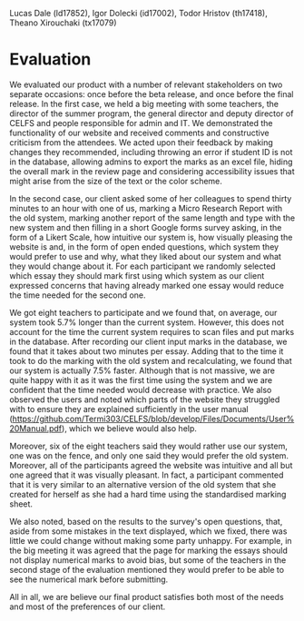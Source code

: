 Lucas Dale (ld17852), Igor Dolecki (id17002), Todor Hristov (th17418), Theano Xirouchaki (tx17079)

Evaluation
==========
We evaluated our product with a number of relevant stakeholders on two separate occasions: once before the beta release, and once before the final release. In the first case, we held a big meeting with some teachers, the director of the summer program, the general director and deputy director of CELFS and people responsible for admin and IT. We demonstrated the functionality of our website and received comments and constructive criticism from the attendees. We acted upon their feedback by making changes they recommended, including throwing an error if student ID is not in the database, allowing admins to export the marks as an excel file, hiding the overall mark in the review page and considering accessibility issues that might arise from the size of the text or the color scheme.

In the second case, our client asked some of her colleagues to spend thirty minutes to an hour with one of us, marking a Micro Research Report with the old system, marking another report of the same length and type with the new system and then filling in a short Google forms survey asking, in the form of a Likert Scale, how intuitive our system is, how visually pleasing the website is and, in the form of open ended questions, which system they would prefer to use and why, what they liked about our system and what they would change about it. For each participant we randomly selected which essay they should mark first using which system as our client expressed concerns that having already marked one essay would reduce the time needed for the second one.

We got eight teachers to participate and we found that, on average, our system took 5.7% longer than the current system. However, this does not account for the time the current system requires to scan files and put marks in the database. After recording our client input marks in the database, we found that it takes about two minutes per essay. Adding that to the time it took to do the marking with the old system and recalculating, we found that our system is actually 7.5% faster. Although that is not massive, we are quite happy with it as it was the first time using the system and we are confident that the time needed would decrease with practice. We also observed the users and noted which parts of the website they struggled with to ensure they are explained sufficiently in the user manual (https://github.com/Termi303/CELFS/blob/develop/Files/Documents/User%20Manual.pdf), which we believe would also help.

Moreover, six of the eight teachers said they would rather use our system, one was on the fence, and only one said they would prefer the old system. Moreover, all of the participants agreed the website was intuitive and all but one agreed that it was visually pleasant. In fact, a participant commented that it is very similar to an alternative version of the old system that she created for herself as she had a hard time using the standardised marking sheet.

We also noted, based on the results to the survey's open questions, that, aside from some mistakes in the text displayed, which we fixed, there was little we could change without making some party unhappy. For example, in the big meeting it was agreed that the page for marking the essays should not display numerical marks to avoid bias, but some of the teachers in the second stage of the evaluation mentioned they would prefer to be able to see the numerical mark before submitting.

All in all, we are believe our final product satisfies both most of the needs and most of the preferences of our client.

